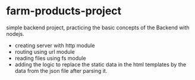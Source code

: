 # farm-products-project
simple backend project, practicing the basic concepts of the Backend with nodejs.  

- creating server with http module
- routing using url module
- reading files using fs module
- adding the logic to replace the static data in the html templates by the data from the json file after parsing it.
